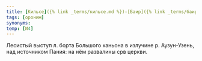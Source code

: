 ```yaml
---
title: [Кильсе]({% link _terms/кильсе.md %})-[Баир]({% link _terms/баир.md %})
tags: [ороним]
synonyms:
temp: [И4]
---
```


Лесистый выступ л. борта Большого каньона в излучине р. Аузун-Узень, над
источником Пания: на нём развалины срв церкви.
